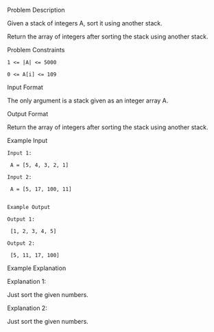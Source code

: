 Problem Description

Given a stack of integers A, sort it using another stack.

Return the array of integers after sorting the stack using another stack.



Problem Constraints
    
    1 <= |A| <= 5000
    
    0 <= A[i] <= 109



Input Format

The only argument is a stack given as an integer array A.



Output Format

Return the array of integers after sorting the stack using another stack.



Example Input
    
    Input 1:
    
     A = [5, 4, 3, 2, 1]
    
    Input 2:
    
     A = [5, 17, 100, 11]
    
    
    Example Output

    Output 1:
    
     [1, 2, 3, 4, 5]
    
    Output 2:
    
     [5, 11, 17, 100]


Example Explanation

Explanation 1:

 Just sort the given numbers.

Explanation 2:

 Just sort the given numbers.